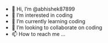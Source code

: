 - 👋 Hi, I’m @abhishek87899
- 👀 I’m interested in coding
- 🌱 I’m currently learning coding
- 💞️ I’m looking to collaborate on coding
- 📫 How to reach me ...

<!---
abhishek87899/abhishek87899 is a ✨ special ✨ repository because its `README.md` (this file) appears on your GitHub profile.
You can click the Preview link to take a look at your changes.
--->
